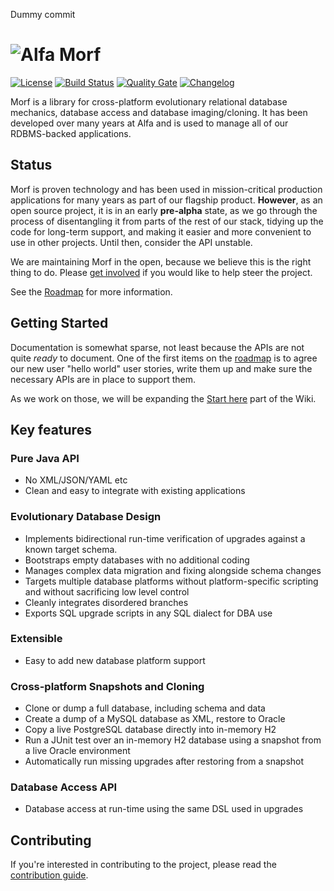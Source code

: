 Dummy commit

# ![Alfa Morf](https://github.com/alfasoftware/morf/wiki/morf.png)

[![License](https://img.shields.io/badge/License-Apache%202.0-blue.svg)](https://opensource.org/licenses/Apache-2.0)
[![Build Status](https://travis-ci.com/alfasoftware/morf.svg?branch=master)](https://travis-ci.com/alfasoftware/morf)
[![Quality Gate](https://sonarcloud.io/api/project_badges/measure?project=org.alfasoftware%3Amorf-parent&metric=alert_status)](https://sonarcloud.io/project/overview?id=org.alfasoftware:morf-parent)
[![Changelog](https://img.shields.io/badge/-Changelog-grey.svg)](https://github.com/alfasoftware/morf/releases)

Morf is a library for cross-platform evolutionary relational database mechanics, database access and database imaging/cloning.  It has been developed over many years at Alfa and is used to manage all of our RDBMS-backed applications.

## Status

Morf is proven technology and has been used in mission-critical production applications for many years as part of our flagship product.  **However**, as an open source project, it is in an early **pre-alpha** state, as we go through the process of disentangling it from parts of the rest of our stack, tidying up the code for long-term support, and making it easier and more convenient to use in other projects. Until then, consider the API unstable.

We are maintaining Morf in the open, because we believe this is the right thing to do. Please [get involved](https://github.com/alfasoftware/morf/wiki/Contributing) if you would like to help steer the project.

See the [Roadmap](https://github.com/alfasoftware/morf/wiki/Roadmap) for more information.

## Getting Started
Documentation is somewhat sparse, not least because the APIs are not quite _ready_ to document.  One of the first items on the [roadmap](https://github.com/alfasoftware/morf/wiki/Roadmap) is to agree our new user "hello world" user stories, write them up and make sure the necessary APIs are in place to support them.

As we work on those, we will be expanding the [Start here](https://github.com/alfasoftware/morf/wiki/Start-Here) part of the Wiki.

## Key features

### Pure Java API
- No XML/JSON/YAML etc
- Clean and easy to integrate with existing applications

### Evolutionary Database Design
- Implements bidirectional run-time verification of upgrades against a known target schema.
- Bootstraps empty databases with no additional coding
- Manages complex data migration and fixing alongside schema changes
- Targets multiple database platforms without platform-specific scripting and without sacrificing low level control
- Cleanly integrates disordered branches
- Exports SQL upgrade scripts in any SQL dialect for DBA use

### Extensible
- Easy to add new database platform support

### Cross-platform Snapshots and Cloning
- Clone or dump a full database, including schema and data
- Create a dump of a MySQL database as XML, restore to Oracle
- Copy a live PostgreSQL database directly into in-memory H2
- Run a JUnit test over an in-memory H2 database using a snapshot from a live Oracle environment
- Automatically run missing upgrades after restoring from a snapshot

### Database Access API
- Database access at run-time using the same DSL used in upgrades

## Contributing
If you're interested in contributing to the project, please read the [contribution guide](https://github.com/alfasoftware/morf/wiki/Contributing).
